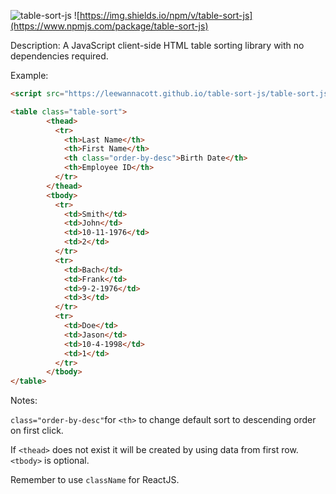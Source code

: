 ![table-sort-js](https://img.shields.io/npm/v/table-sort-js)
![https://img.shields.io/npm/v/table-sort-js](https://www.npmjs.com/package/table-sort-js)

Description: A JavaScript client-side HTML table sorting library with no dependencies required. 

Example:
```html
<script src="https://leewannacott.github.io/table-sort-js/table-sort.js"></script>

<table class="table-sort">
        <thead>
          <tr>
            <th>Last Name</th>
            <th>First Name</th>
            <th class="order-by-desc">Birth Date</th>
            <th>Employee ID</th>
          </tr>
        </thead>
        <tbody>
          <tr>
            <td>Smith</td>
            <td>John</td>
            <td>10-11-1976</td>
            <td>2</td>
          </tr>
          <tr>
            <td>Bach</td>
            <td>Frank</td>
            <td>9-2-1976</td>
            <td>3</td>
          </tr>
          <tr>
            <td>Doe</td>
            <td>Jason</td>
            <td>10-4-1998</td>
            <td>1</td>
          </tr>
        </tbody>
</table>
```
Notes:

`class="order-by-desc"`for `<th>` to change default sort to descending order on first click.

If `<thead>` does not exist it will be created by using data from first row. `<tbody>` is optional.

Remember to use `className` for ReactJS.
